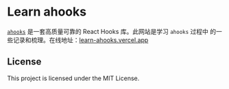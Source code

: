 # Learn ahooks

[`ahooks`](https://ahooks.js.org/) 是一套高质量可靠的 React Hooks 库。此网站是学习 `ahooks` 过程中
的一些记录和梳理。在线地址：[learn-ahooks.vercel.app](https://learn-ahooks.vercel.app/)


## License

This project is licensed under the MIT License.
